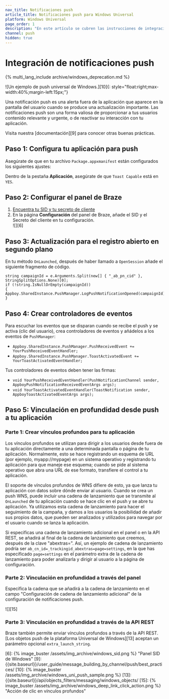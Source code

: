```yaml
---
nav_title: Notificaciones push
article_title: Notificaciones push para Windows Universal
platform: Windows Universal
page_order: 1
description: "En este artículo se cubren las instrucciones de integración de notificaciones push para la plataforma Universal de Windows."
channel: push 
hidden: true
---
```


# Integración de notificaciones push
{% multi_lang_include archive/windows_deprecation.md %}

![Un ejemplo de push universal de Windows.][10]{: style="float:right;max-width:40%;margin-left:15px;"}

Una notificación push es una alerta fuera de la aplicación que aparece en la pantalla del usuario cuando se produce una actualización importante. Las notificaciones push son una forma valiosa de proporcionar a tus usuarios contenido relevante y urgente, o de reactivar su interacción con tu aplicación.

Visita nuestra [documentación][9] para conocer otras buenas prácticas.

## Paso 1: Configura tu aplicación para push

Asegúrate de que en tu archivo `Package.appxmanifest` están configurados los siguientes ajustes:

Dentro de la pestaña **Aplicación**, asegúrate de que `Toast Capable` está en `YES`.

## Paso 2: Configurar el panel de Braze

1. [Encuentra tu SID y tu secreto de cliente][4]
2. En la página **Configuración** del panel de Braze, añade el SID y el Secreto del cliente en tu configuración.<br>![][6]

## Paso 3: Actualización para el registro abierto en segundo plano

En tu método `OnLaunched`, después de haber llamado a `OpenSession` añade el siguiente fragmento de código.

```
string campaignId = e.Arguments.Split(new[] { "_ab_pn_cid" }, StringSplitOptions.None)[0];
if (!string.IsNullOrEmpty(campaignId))
{
Appboy.SharedInstance.PushManager.LogPushNotificationOpened(campaignId);          
}
```

## Paso 4: Crear controladores de eventos

Para escuchar los eventos que se disparan cuando se recibe el push y se activa (clic del usuario), crea controladores de eventos y añádelos a los eventos de `PushManager`:

- `Appboy.SharedInstance.PushManager.PushReceivedEvent += YourPushReceivedEventHandler;`
- `Appboy.SharedInstance.PushManager.ToastActivatedEvent += YourToastActivatedEventHandler;`

Tus controladores de eventos deben tener las firmas:

- `void YourPushReceivedEventHandler(PushNotificationChannel sender, AppboyPushNotificationReceivedEventArgs args);`
- `void YourToastActivatedEventHandler(ToastNotification sender, AppboyToastActivatedEventArgs args);`

## Paso 5: Vinculación en profundidad desde push a tu aplicación

### Parte 1: Crear vínculos profundos para tu aplicación

Los vínculos profundos se utilizan para dirigir a los usuarios desde fuera de tu aplicación directamente a una determinada pantalla o página de tu aplicación. Normalmente, esto se hace registrando un esquema de URL (por ejemplo, myapp://mypage) en un sistema operativo y registrando tu aplicación para que maneje ese esquema; cuando se pide al sistema operativo que abra una URL de ese formato, transfiere el control a tu aplicación.

El soporte de vínculos profundos de WNS difiere de esto, ya que lanza tu aplicación con datos sobre dónde enviar al usuario. Cuando se crea un push WNS, puede incluir una cadena de lanzamiento que se transmite al `OnLaunched` de tu aplicación cuando se hace clic en el push y se abre tu aplicación. Ya utilizamos esta cadena de lanzamiento para hacer el seguimiento de la campaña, y damos a los usuarios la posibilidad de añadir sus propios datos, que pueden ser analizados y utilizados para navegar por el usuario cuando se lanza la aplicación.

Si especificas una cadena de lanzamiento adicional en el panel o en la API REST, se añadirá al final de la cadena de lanzamiento que creemos, después de la clave "abextras=". Así, un ejemplo de cadena de lanzamiento podría ser `ab_cn_id=_trackingid_abextras=page=settings`, en la que has especificado `page=settings` en el parámetro extra de la cadena de lanzamiento para poder analizarla y dirigir al usuario a la página de configuración.

### Parte 2: Vinculación en profundidad a través del panel

Especifica la cadena que se añadirá a la cadena de lanzamiento en el campo "Configuración de cadena de lanzamiento adicional" de la configuración de notificaciones push.

![][15]

### Parte 3: Vinculación en profundidad a través de la API REST

Braze también permite enviar vínculos profundos a través de la API REST. [Los objetos push de la plataforma Universal de Windows][13] aceptan un parámetro opcional `extra_launch_string`.

[4]: http://msdn.microsoft.com/en-us/library/windows/apps/hh465407.aspx
[6]: {% image_buster /assets/img_archive/windows_sid.png %} "Panel SID de Windows"
[9]: {{site.baseurl}}/user_guide/message_building_by_channel/push/best_practices/
[10]: {% image_buster /assets/img_archive/windows_uni_push_sample.png %}
[13]: {{site.baseurl}}/api/objects_filters/messaging/windows_objects/
[15]: {% image_buster /assets/img_archive/windows_deep_link_click_action.png %} "Acción de clic en vínculos profundos"
